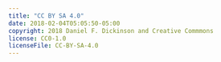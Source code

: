 ```yaml
---
title: "CC BY SA 4.0"
date: 2018-02-04T05:05:50-05:00
copyright: 2018 Daniel F. Dickinson and Creative Commmons
license: CC0-1.0
licenseFile: CC-BY-SA-4.0
---
```

